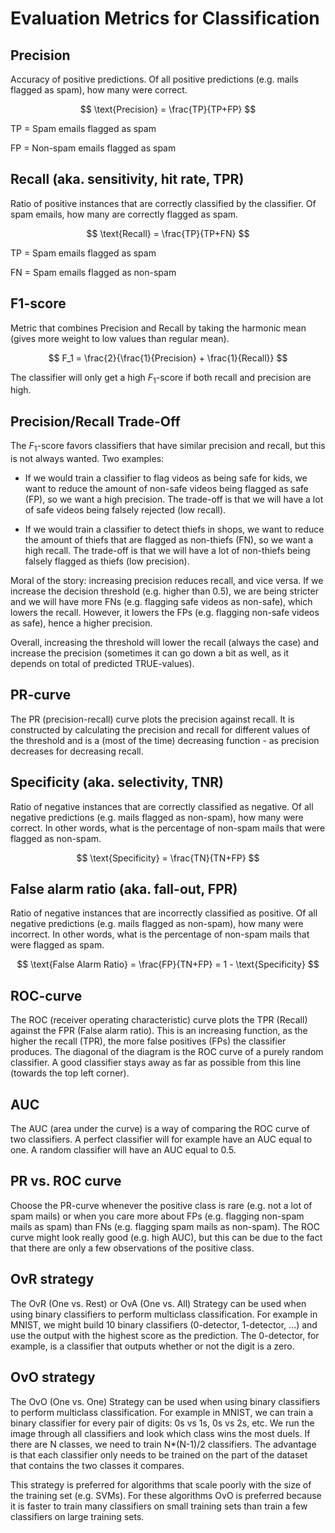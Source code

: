 # Evaluation Metrics for Classification

## Precision

Accuracy of positive predictions. Of all positive predictions (e.g. mails flagged as spam), how many were correct. 

$$
\text{Precision} = \frac{TP}{TP+FP}
$$

TP = Spam emails flagged as spam

FP = Non-spam emails flagged as spam

## Recall (aka. sensitivity, hit rate, TPR)

Ratio of positive instances that are correctly classified by the classifier. Of spam emails, how many are correctly flagged as spam.

$$
\text{Recall} = \frac{TP}{TP+FN}
$$

TP = Spam emails flagged as spam

FN = Spam emails flagged as non-spam

## F1-score

Metric that combines Precision and Recall by taking the harmonic mean (gives more weight to low values than regular mean). 

$$
F_1 = \frac{2}{\frac{1}{Precision} + \frac{1}{Recall}}
$$

The classifier will only get a high $F_1$-score if both recall and precision are high.

## Precision/Recall Trade-Off

The $F_1$-score favors classifiers that have similar precision and recall, but this is not always wanted. Two examples:

* If we would train a classifier to flag videos as being safe for kids, we want to reduce the amount of non-safe videos being flagged as safe (FP), so we want a high precision. The trade-off is that we will have a lot of safe videos being falsely rejected (low recall).

* If we would train a classifier to detect thiefs in shops, we want to reduce the amount of thiefs that are flagged as non-thiefs (FN), so we want a high recall. The trade-off is that we will have a lot of non-thiefs being falsely flagged as thiefs (low precision).

Moral of the story: increasing precision reduces recall, and vice versa. If we increase the decision threshold (e.g. higher than 0.5), we are being stricter and we will have more FNs (e.g. flagging safe videos as non-safe), which lowers the recall. However, it lowers the FPs (e.g. flagging non-safe videos as safe), hence a higher precision.

Overall, increasing the threshold will lower the recall (always the case) and increase the precision (sometimes it can go down a bit as well, as it depends on total of predicted TRUE-values).

## PR-curve

The PR (precision-recall) curve plots the precision against recall. It is constructed by calculating the precision and recall for different values of the threshold and is a (most of the time) decreasing function - as precision decreases for decreasing recall.

## Specificity (aka. selectivity, TNR)

Ratio of negative instances that are correctly classified as negative. Of all negative predictions (e.g. mails flagged as non-spam), how many were correct. In other words, what is the percentage of non-spam mails that were flagged as non-spam. 

$$
\text{Specificity} = \frac{TN}{TN+FP}
$$

## False alarm ratio (aka. fall-out, FPR)

Ratio of negative instances that are incorrectly classified as positive. Of all negative predictions (e.g. mails flagged as non-spam), how many were incorrect. In other words, what is the percentage of non-spam mails that were flagged as spam. 

$$
\text{False Alarm Ratio} = \frac{FP}{TN+FP} = 1 - \text{Specificity}
$$

## ROC-curve

The ROC (receiver operating characteristic) curve plots the TPR (Recall) against the FPR (False alarm ratio). This is an increasing function, as the higher the recall (TPR), the more false positives (FPs) the classifier produces. The diagonal of the diagram is the ROC curve of a purely random classifier. A good classifier stays away as far as possible from this line (towards the top left corner).

## AUC

The AUC (area under the curve) is a way of comparing the ROC curve of two classifiers. A perfect classifier will for example have an AUC equal to one. A random classifier will have an AUC equal to 0.5. 

## PR vs. ROC curve

Choose the PR-curve whenever the positive class is rare (e.g. not a lot of spam mails) or when you care more about FPs (e.g. flagging non-spam mails as spam) than FNs (e.g. flagging spam mails as non-spam). The ROC curve might look really good (e.g. high AUC), but this can be due to the fact that there are only a few observations of the positive class. 

## OvR strategy

The OvR (One vs. Rest) or OvA (One vs. All) Strategy can be used when using binary classifiers to perform multiclass classification. For example in MNIST, we might build 10 binary classifiers (0-detector, 1-detector, ...) and use the output with the highest score as the prediction. The 0-detector, for example, is a classifier that outputs whether or not the digit is a zero. 

## OvO strategy

The OvO (One vs. One) Strategy can be used when using binary classifiers to perform multiclass classification. For example in MNIST, we can train a binary classifier for every pair of digits: 0s vs 1s, 0s vs 2s, etc. We run the image through all classifiers and look which class wins the most duels. If there are N classes, we need to train N*(N-1)/2 classifiers. The advantage is that each classifier only needs to be trained on the part of the dataset that contains the two classes it compares. 

This strategy is preferred for algorithms that scale poorly with the size of the training set (e.g. SVMs). For these algorithms OvO is preferred because it is faster to train many classifiers on small training sets than train a few classifiers on large training sets. 










